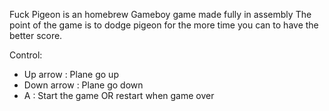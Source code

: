 Fuck Pigeon is an homebrew Gameboy game made fully in assembly
The point of the game is to dodge pigeon for the more time you can to have the better score.

Control:
- Up arrow : Plane go up
- Down arrow : Plane go down
- A : Start the game OR restart when game over
